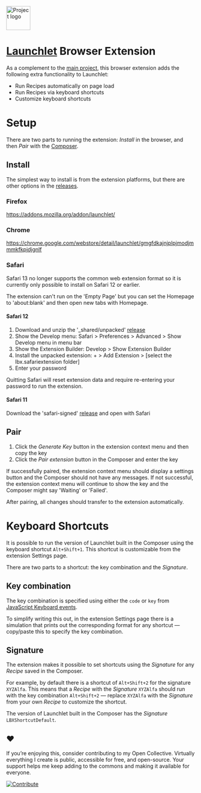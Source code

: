 <a href="https://launchlet.dev"><img alt="Project logo" src="https://static.rosano.ca/launchlet/identity.svg" width="64" /></a>

# [Launchlet](https://launchlet.dev) Browser Extension

As a complement to the [main project](https://github.com/launchlet/launchlet), this browser extension adds the following extra functionality to Launchlet:

- Run Recipes automatically on page load
- Run Recipes via keyboard shortcuts
- Customize keyboard shortcuts

# Setup

There are two parts to running the extension: *Install* in the browser, and then *Pair* with the [Composer](https://launchlet.dev/compose). 

## Install

The simplest way to install is from the extension platforms, but there are other options in the [releases](https://github.com/launchlet/launchlet-extension/releases).

### Firefox

https://addons.mozilla.org/addon/launchlet/

### Chrome

https://chrome.google.com/webstore/detail/launchlet/gmgfdkajnjplpjmodjmmmkfkpjdjgnlf

### Safari

Safari 13 no longer supports the common web extension format so it is currently only possible to install on Safari 12 or earlier.

The extension can't run on the 'Empty Page' but you can set the Homepage to 'about:blank' and then open new tabs with Homepage.

#### Safari 12

1. Download and unzip the '_shared/unpacked' [release](https://github.com/launchlet/launchlet-extension/releases)
2. Show the Develop menu: Safari > Preferences > Advanced > Show Develop menu in menu bar
3. Show the Extension Builder: Develop > Show Extension Builder
4. Install the unpacked extension: + > Add Extension > [select the lbx.safariextension folder]
5. Enter your password

Quitting Safari will reset extension data and require re-entering your password to run the extension.

#### Safari 11

Download the 'safari-signed' [release](https://github.com/launchlet/launchlet-extension/releases) and open with Safari

## Pair

1) Click the *Generate Key* button in the extension context menu and then copy the key
2) Click the *Pair extension* button in the Composer and enter the key

If successfully paired, the extension context menu should display a settings button and the Composer should not have any messages. If not successful, the extension context menu will continue to show the key and the Composer might say 'Waiting' or 'Failed'.

After pairing, all changes should transfer to the extension automatically.

# Keyboard Shortcuts

It is possible to run the version of Launchlet built in the Composer using the keyboard shortcut `Alt+Shift+1`. This shortcut is customizable from the extension Settings page.

There are two parts to a shortcut: the key combination and the *Signature*.

## Key combination

The key combination is specified using either the `code` or `key` from [JavaScript Keyboard events](https://keycode.info).

To simplify writing this out, in the extension Settings page there is a simulation that prints out the corresponding format for any shortcut — copy/paste this to specify the key combination.

## Signature

The extension makes it possible to set shortcuts using the *Signature* for any *Recipe* saved in the Composer.

For example, by default there is a shortcut of `Alt+Shift+2` for the signature `XYZAlfa`. This means that a *Recipe* with the *Signature* `XYZAlfa` should run with the key combination `Alt+Shift+2` — replace `XYZAlfa` with the *Signature* from your own *Recipe* to customize the shortcut.

The version of Launchlet built in the Composer has the *Signature* `LBXShortcutDefault`.

## ❤️

If you’re enjoying this, consider contributing to my Open Collective. Virtually everything I create is public, accessible for free, and open-source. Your support helps me keep adding to the commons and making it available for everyone.

<a href="https://opencollective.com/rosano"><img alt="Contribute" src="http://static.rosano.ca/_shared/_RCSContributeButton.svg" /></a>
